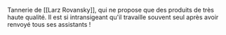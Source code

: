 Tannerie de [[Larz Rovansky]], qui ne propose que des produits de très haute qualité. Il est si intransigeant qu'il travaille souvent seul après avoir renvoyé tous ses assistants !